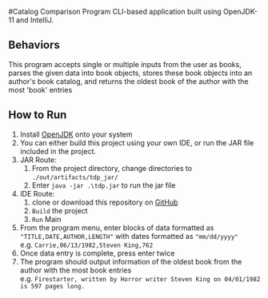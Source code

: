 #Catalog Comparison Program
CLI-based application built using OpenJDK-11 and IntelliJ.

## Behaviors
This program accepts single or multiple inputs from the user as books, parses the given data into book objects, 
stores these book objects into an author's book catalog, 
and returns the oldest book of the author with the most 'book' entries

## How to Run
1. Install [OpenJDK](https://openjdk.java.net/projects/jdk/11/) onto your system
2. You can either build this project using your own IDE, or run the JAR file included in the project.
3. JAR Route:
   1. From the project directory, change directories to `./out/artifacts/tdp_jar/`
   2. Enter `java -jar .\tdp.jar` to run the jar file
4. IDE Route:
   1. clone or download this repository on [GitHub](https://github.com/evan-delasota/tdp-project)
   2. `Build` the project
   3. `Run` Main
5. From the program menu, enter blocks of data formatted as</br>`"TITLE,DATE,AUTHOR,LENGTH"` with dates formatted as `"mm/dd/yyyy"`
    </br>e.g. `Carrie,06/13/1982,Steven King,762`
6. Once data entry is complete, press enter twice
7. The program should output information of the oldest book from the author with the most book entries</br>
   e.g. `Firestarter, written by Horror writer Steven King on 04/01/1982 is 597 pages long.`

